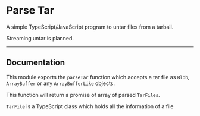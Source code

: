  #  Parse Tar
A simple TypeScript/JavaScript program to untar files from a tarball.

Streaming untar is planned.

---
## Documentation
This module exports the `parseTar` function which accepts a tar file as `Blob`, `ArrayBuffer` or any `ArrayBufferLike` objects.

This function will return a promise of array of parsed `TarFiles`.

`TarFile` is a TypeScript class which holds all the information of a file
